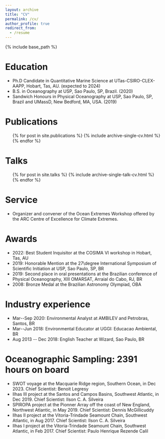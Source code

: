 ```yaml
---
layout: archive
title: "CV"
permalink: /cv/
author_profile: true
redirect_from:
  - /resume
---
```


{% include base_path %}

Education
======
* Ph.D Candidate in Quantitative Marine Science at UTas-CSIRO-CLEX-AAPP, Hobart, Tas, AU. (expected to 2024)
* B.S. in Oceanography at USP, Sao Paulo, SP, Brazil. (2020)
* Sandwich Honours in Physical Oceanography at USP, Sao Paulo, SP, Brazil and UMassD, New Bedford, MA, USA. (2019)
  
Publications
======
  <ul>{% for post in site.publications %}
    {% include archive-single-cv.html %}
  {% endfor %}</ul>
  
Talks
======
 <ul>{% for post in site.talks %}
   {% include archive-single-talk-cv.html %}
 {% endfor %}</ul>
  
Service
======
* Organizer and convener of the Ocean Extremes Workshop offered by the ARC Centre of Excellence for Climate Extremes.

Awards
======
* 2022: Best Student Inquisitor at the COSIMA VI workshop in Hobart, Tas, AU
* 2019: Honorable Mention at the 27\degree International Symposium of Scientific Initiation at USP, Sao Paulo, SP, BR
* 2019: Second place in oral presentations at the Brazilian conference of Physical Oceanography, XIII OMARSAT, Arraial do Cabo, RJ, BR
* 2008: Bronze Medal at the Brazilian Astronomy Olympiad, OBA

Industry experience
======
* Mar--Sep 2020: Environmental Analyst at AMBILEV and Petrobras, Santos, BR
* Mar--Jun 2018: Environmental Educator at UGGI: Educacao Ambiental, BR
* Aug 2013 -- Dec 2018: English Teacher at Wizard, Sao Paulo, BR

Oceanographic Sampling: 2391 hours on board
======
* SWOT voyage at the Macquarie Ridge region, Southern Ocean, in Dec 2023. Chief Scientist: Benoit Legresy
* Ilhas III project at the Santos and Campos Basins, Southwest Atlantic, in Dec 2019. Chief Scientist: Ilson C. A. Silveira
* SPIROPA project at the Pionner Array off the coast of New England, Northwest Atlantic, in May 2019. Chief Scientist: Dennis McGillicuddy
* Ilhas II project at the Vitoria-Trindade Seamount Chain, Southwest Atlantic, in Aug 2017. Chief Scientist: Ilson C. A. Silveira
* Ilhas I project at the Vitoria-Trindade Seamount Chain, Southwest Atlantic, in Feb 2017. Chief Scientist: Paulo Henrique Rezende Calil
